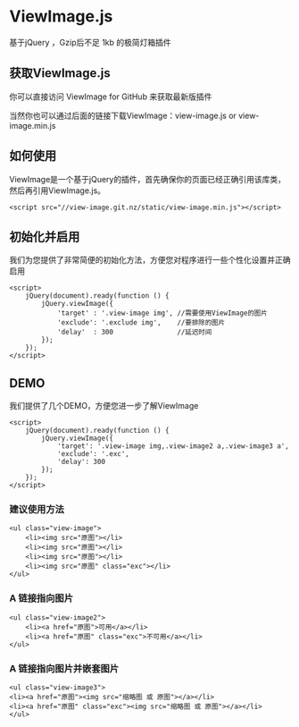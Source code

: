 # ViewImage.js

基于jQuery ，Gzip后不足 1kb 的极简灯箱插件

## 获取ViewImage.js

你可以直接访问 ViewImage for GitHub 来获取最新版插件

当然你也可以通过后面的链接下载ViewImage：view-image.js or view-image.min.js

## 如何使用

ViewImage是一个基于jQuery的插件，首先确保你的页面已经正确引用该库类，然后再引用ViewImage.js。

    <script src="//view-image.git.nz/static/view-image.min.js"></script>

## 初始化并启用

我们为您提供了非常简便的初始化方法，方便您对程序进行一些个性化设置并正确启用

    <script>
        jQuery(document).ready(function () {
            jQuery.viewImage({
                'target' : '.view-image img', //需要使用ViewImage的图片
                'exclude': '.exclude img',    //要排除的图片
                'delay'  : 300                //延迟时间
            });
        });
    </script>

## DEMO

我们提供了几个DEMO，方便您进一步了解ViewImage

    <script>
        jQuery(document).ready(function () {
            jQuery.viewImage({
                'target': '.view-image img,.view-image2 a,.view-image3 a',
                'exclude': '.exc',
                'delay': 300
            });
        });
    </script>

### 建议使用方法

    <ul class="view-image">
        <li><img src="原图"></li>
        <li><img src="原图"></li>
        <li><img src="原图"></li>
        <li><img src="原图" class="exc"></li>
    </ul>

### A 链接指向图片

    <ul class="view-image2">
        <li><a href="原图">可用</a></li>
        <li><a href="原图" class="exc">不可用</a></li>
    </ul>

### A 链接指向图片并嵌套图片

    <ul class="view-image3">
    <li><a href="原图"><img src="缩略图 或 原图"></a></li>
    <li><a href="原图" class="exc"><img src="缩略图 或 原图"></a></li>
    </ul>